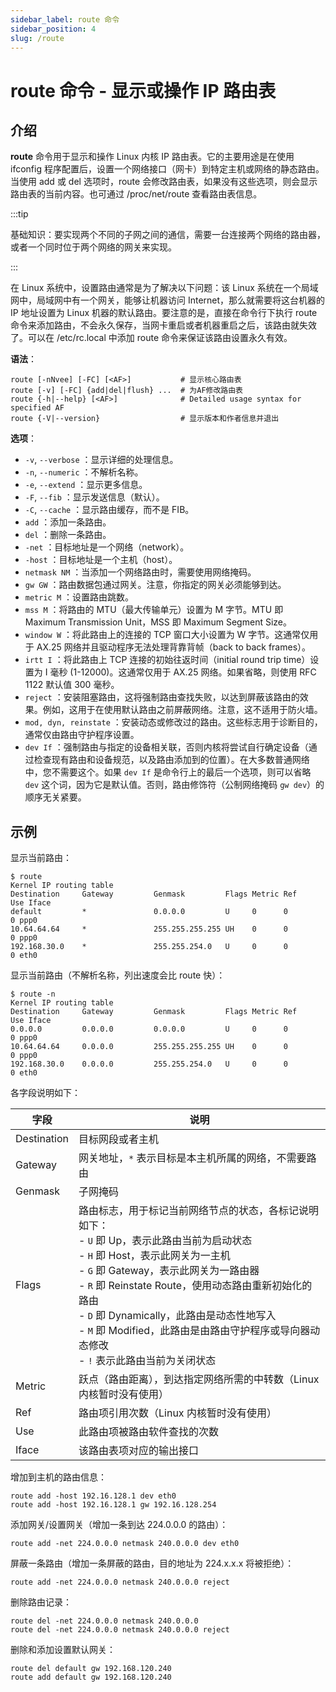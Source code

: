 ```yaml
---
sidebar_label: route 命令
sidebar_position: 4
slug: /route
---
```


# route 命令 - 显示或操作 IP 路由表



## 介绍

**route** 命令用于显示和操作 Linux 内核 IP 路由表。它的主要用途是在使用 ifconfig 程序配置后，设置一个网络接口（网卡）到特定主机或网络的静态路由。当使用 add 或 del 选项时，route 会修改路由表，如果没有这些选项，则会显示路由表的当前内容。也可通过 /proc/net/route 查看路由表信息。

:::tip

基础知识：要实现两个不同的子网之间的通信，需要一台连接两个网络的路由器，或者一个同时位于两个网络的网关来实现。

:::

在 Linux 系统中，设置路由通常是为了解决以下问题：该 Linux 系统在一个局域网中，局域网中有一个网关，能够让机器访问 Internet，那么就需要将这台机器的 IP 地址设置为 Linux 机器的默认路由。要注意的是，直接在命令行下执行 route 命令来添加路由，不会永久保存，当网卡重启或者机器重启之后，该路由就失效了。可以在 /etc/rc.local 中添加 route 命令来保证该路由设置永久有效。

**语法**：

```shell
route [-nNvee] [-FC] [<AF>]           # 显示核心路由表
route [-v] [-FC] {add|del|flush} ...  # 为AF修改路由表
route {-h|--help} [<AF>]              # Detailed usage syntax for specified AF
route {-V|--version}                  # 显示版本和作者信息并退出
```

**选项**：

- `-v`, `--verbose` ：显示详细的处理信息。
- `-n`, `--numeric` ：不解析名称。
- `-e`, `--extend` ：显示更多信息。
- `-F`, `--fib` ：显示发送信息（默认）。
- `-C`, `--cache` ：显示路由缓存，而不是 FIB。
- `add` ：添加一条路由。
- `del` ：删除一条路由。
- `-net` ：目标地址是一个网络（network）。
- `-host` ：目标地址是一个主机（host）。
- `netmask NM` ：当添加一个网络路由时，需要使用网络掩码。
- `gw GW` ：路由数据包通过网关。注意，你指定的网关必须能够到达。
- `metric M` ：设置路由跳数。
- `mss M` ：将路由的 MTU（最大传输单元）设置为 M 字节。MTU 即 Maximum Transmission Unit，MSS 即 Maximum Segment Size。
- `window W` ：将此路由上的连接的 TCP 窗口大小设置为 W 字节。这通常仅用于 AX.25 网络并且驱动程序无法处理背靠背帧（back to back frames）。
- `irtt I` ：将此路由上 TCP 连接的初始往返时间（initial round trip time）设置为 I 毫秒 (1-12000)。这通常仅用于 AX.25 网络。如果省略，则使用 RFC 1122 默认值 300 毫秒。 
- `reject` ：安装阻塞路由，这将强制路由查找失败，以达到屏蔽该路由的效果。例如，这用于在使用默认路由之前屏蔽网络。注意，这不适用于防火墙。
- `mod, dyn, reinstate` ：安装动态或修改过的路由。这些标志用于诊断目的，通常仅由路由守护程序设置。
- `dev If` ：强制路由与指定的设备相关联，否则内核将尝试自行确定设备（通过检查现有路由和设备规范，以及路由添加到的位置）。在大多数普通网络中，您不需要这个。如果 `dev If` 是命令行上的最后一个选项，则可以省略 `dev` 这个词，因为它是默认值。否则，路由修饰符（公制网络掩码 `gw dev`）的顺序无关紧要。



## 示例

显示当前路由：

```shell
$ route
Kernel IP routing table
Destination     Gateway         Genmask         Flags Metric Ref    Use Iface
default         *               0.0.0.0         U     0      0        0 ppp0
10.64.64.64     *               255.255.255.255 UH    0      0        0 ppp0
192.168.30.0    *               255.255.254.0   U     0      0        0 eth0
```

显示当前路由（不解析名称，列出速度会比 route 快）：

```shell
$ route -n
Kernel IP routing table
Destination     Gateway         Genmask         Flags Metric Ref    Use Iface
0.0.0.0         0.0.0.0         0.0.0.0         U     0      0        0 ppp0
10.64.64.64     0.0.0.0         255.255.255.255 UH    0      0        0 ppp0
192.168.30.0    0.0.0.0         255.255.254.0   U     0      0        0 eth0
```

各字段说明如下：

| 字段        | 说明                                                         |
| ----------- | ------------------------------------------------------------ |
| Destination | 目标网段或者主机                                             |
| Gateway     | 网关地址，`*` 表示目标是本主机所属的网络，不需要路由         |
| Genmask     | 子网掩码                                                     |
| Flags       | 路由标志，用于标记当前网络节点的状态，各标记说明如下：<br/>- `U` 即 Up，表示此路由当前为启动状态<br/>- `H` 即 Host，表示此网关为一主机<br/>- `G` 即 Gateway，表示此网关为一路由器<br/>- `R` 即 Reinstate Route，使用动态路由重新初始化的路由<br/>- `D` 即 Dynamically，此路由是动态性地写入<br/>- `M` 即 Modified，此路由是由路由守护程序或导向器动态修改<br/>- `!` 表示此路由当前为关闭状态 |
| Metric      | 跃点（路由距离），到达指定网络所需的中转数（Linux 内核暂时没有使用） |
| Ref         | 路由项引用次数（Linux 内核暂时没有使用）                     |
| Use         | 此路由项被路由软件查找的次数                                 |
| Iface       | 该路由表项对应的输出接口                                     |

增加到主机的路由信息：

```shell
route add -host 192.16.128.1 dev eth0
route add -host 192.16.128.1 gw 192.16.128.254
```

添加网关/设置网关（增加一条到达 224.0.0.0 的路由）：

```shell
route add -net 224.0.0.0 netmask 240.0.0.0 dev eth0
```

屏蔽一条路由（增加一条屏蔽的路由，目的地址为 224.x.x.x 将被拒绝）：

```shell
route add -net 224.0.0.0 netmask 240.0.0.0 reject
```

删除路由记录：

```shell
route del -net 224.0.0.0 netmask 240.0.0.0
route del -net 224.0.0.0 netmask 240.0.0.0 reject
```

删除和添加设置默认网关：

```shell
route del default gw 192.168.120.240
route add default gw 192.168.120.240
```


